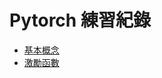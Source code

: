# Pytorch 練習紀錄

- [基本概念](https://hackmd.io/@Daniel-Lo/pytorch_basic)
- [激勵函數](https://hackmd.io/@Daniel-Lo/pytorch_activation)